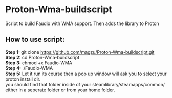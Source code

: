 # Proton-Wma-buildscript
Script to build Faudio with WMA support. Then adds the library to Proton

<h2>How to use script:</h2>

<b>Step 1:</b> git clone https://github.com/magzu/Proton-Wma-buildscript.git <br>
<b>Step 2:</b> cd Proton-Wma-buildscript <br>
<b>Step 3:</b> chmod +x Faudio-WMA <br>
<b>Step 4:</b> ./Faudio-WMA <br>
<b>Step 5:</b> Let it run its course then a pop up window will ask you to select your proton install dir. <br>
you should find that folder inside of your steamlibrary/steamapps/common/ either in a seperate folder or from your home folder.
